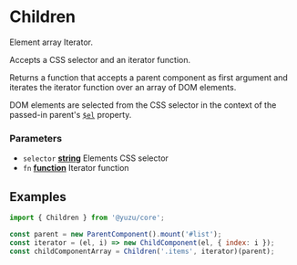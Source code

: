 <!-- Generated by documentation.js. Update this documentation by updating the source code. -->

# Children

Element array Iterator.

Accepts a CSS selector and an iterator function.

Returns a function that accepts a parent component as first argument and iterates the iterator function over an array of DOM elements.

DOM elements are selected from the CSS selector in the context of the passed-in parent's [`$el`][1] property.

### Parameters

-   `selector` **[string][2]** Elements CSS selector
-   `fn` **[function][3]** Iterator function

## Examples

```javascript
import { Children } from '@yuzu/core';

const parent = new ParentComponent().mount('#list');
const iterator = (el, i) => new ChildComponent(el, { index: i });
const childComponentArray = Children('.items', iterator)(parent);
```

[1]: /packages/core/api/component#instance-properties

[2]: https://developer.mozilla.org/docs/Web/JavaScript/Reference/Global_Objects/String

[3]: https://developer.mozilla.org/docs/Web/JavaScript/Reference/Statements/function
